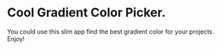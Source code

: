# Cool Gradient Color Picker. 
You could use this slim app find the best gradient color for your projects.
Enjoy!
